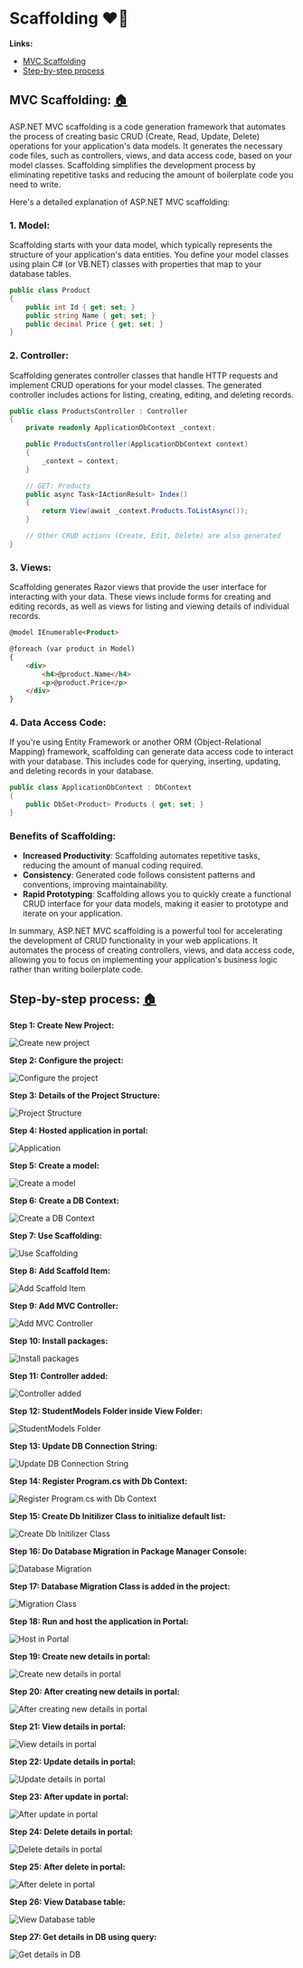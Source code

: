 # Scaffolding ❤🚀

**Links:**

- [MVC Scaffolding](https://github.com/SMitra1993/.NETMVCPursuit/blob/master/9%20-%20Scaffolding.md#mvc-scaffolding-)
- [Step-by-step process](https://github.com/SMitra1993/.NETMVCPursuit/blob/master/9%20-%20Scaffolding.md#step-by-step-process-)

## **MVC Scaffolding:** [🏠](https://github.com/SMitra1993/.NETMVCPursuit/blob/master/9%20-%20Scaffolding.md#scaffolding-)

ASP.NET MVC scaffolding is a code generation framework that automates the process of creating basic CRUD (Create, Read, Update, Delete) operations for your application's data models. It generates the necessary code files, such as controllers, views, and data access code, based on your model classes. Scaffolding simplifies the development process by eliminating repetitive tasks and reducing the amount of boilerplate code you need to write.

Here's a detailed explanation of ASP.NET MVC scaffolding:

### 1. Model:
Scaffolding starts with your data model, which typically represents the structure of your application's data entities. You define your model classes using plain C# (or VB.NET) classes with properties that map to your database tables.

```csharp
public class Product
{
    public int Id { get; set; }
    public string Name { get; set; }
    public decimal Price { get; set; }
}
```

### 2. Controller:
Scaffolding generates controller classes that handle HTTP requests and implement CRUD operations for your model classes. The generated controller includes actions for listing, creating, editing, and deleting records.

```csharp
public class ProductsController : Controller
{
    private readonly ApplicationDbContext _context;

    public ProductsController(ApplicationDbContext context)
    {
        _context = context;
    }

    // GET: Products
    public async Task<IActionResult> Index()
    {
        return View(await _context.Products.ToListAsync());
    }

    // Other CRUD actions (Create, Edit, Delete) are also generated
}
```

### 3. Views:
Scaffolding generates Razor views that provide the user interface for interacting with your data. These views include forms for creating and editing records, as well as views for listing and viewing details of individual records.

```html
@model IEnumerable<Product>

@foreach (var product in Model)
{
    <div>
        <h4>@product.Name</h4>
        <p>@product.Price</p>
    </div>
}
```

### 4. Data Access Code:
If you're using Entity Framework or another ORM (Object-Relational Mapping) framework, scaffolding can generate data access code to interact with your database. This includes code for querying, inserting, updating, and deleting records in your database.

```csharp
public class ApplicationDbContext : DbContext
{
    public DbSet<Product> Products { get; set; }
}
```

### Benefits of Scaffolding:
- **Increased Productivity**: Scaffolding automates repetitive tasks, reducing the amount of manual coding required.
- **Consistency**: Generated code follows consistent patterns and conventions, improving maintainability.
- **Rapid Prototyping**: Scaffolding allows you to quickly create a functional CRUD interface for your data models, making it easier to prototype and iterate on your application.

In summary, ASP.NET MVC scaffolding is a powerful tool for accelerating the development of CRUD functionality in your web applications. It automates the process of creating controllers, views, and data access code, allowing you to focus on implementing your application's business logic rather than writing boilerplate code.

## **Step-by-step process:** [🏠](https://github.com/SMitra1993/.NETMVCPursuit/blob/master/9%20-%20Scaffolding.md#scaffolding-)

**Step 1: Create New Project:**

![Create new project](image-2.png)

**Step 2: Configure the project:**

![Configure the project](image-1.png)

**Step 3: Details of the Project Structure:**

![Project Structure](image-3.png)

**Step 4: Hosted application in portal:**

![Application](image-31.png)

**Step 5: Create a model:**

![Create a model](image-5.png)

**Step 6: Create a DB Context:**

![Create a DB Context](image-15.png)

**Step 7: Use Scaffolding:**

![Use Scaffolding](image-7.png)

**Step 8: Add Scaffold Item:**

![Add Scaffold Item](image-9.png)

**Step 9: Add MVC Controller:**

![Add MVC Controller](image-12.png)

**Step 10: Install packages:**

![Install packages](image-10.png)

**Step 11: Controller added:**

![Controller added](image-13.png)

**Step 12: StudentModels Folder inside View Folder:**

![StudentModels Folder](image-14.png)

**Step 13: Update DB Connection String:**

![Update DB Connection String](image-17.png)

**Step 14: Register Program.cs with Db Context:**

![Register Program.cs with Db Context](image-18.png)

**Step 15: Create Db Initilizer Class to initialize default list:**

![Create Db Initilizer Class](image-16.png)

**Step 16: Do Database Migration in Package Manager Console:**

![Database Migration](image-19.png)

**Step 17: Database Migration Class is added in the project:**

![Migration Class](image-4.png)

**Step 18: Run and host the application in Portal:**

![Host in Portal](image-21.png)

**Step 19: Create new details in portal:**

![Create new details in portal](image-22.png)

**Step 20: After creating new details in portal:**

![After creating new details in portal](image-23.png)

**Step 21: View details in portal:**

![View details in portal](image-24.png)

**Step 22: Update details in portal:**

![Update details in portal](image-25.png)

**Step 23: After update in portal:**

![After update in portal](image-26.png)

**Step 24: Delete details in portal:**

![Delete details in portal](image-27.png)

**Step 25: After delete in portal:**

![After delete in portal](image-28.png)

**Step 26: View Database table:**

![View Database table](image-29.png)

**Step 27: Get details in DB using query:**

![Get details in DB](image-30.png)